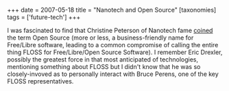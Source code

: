 +++
date = 2007-05-18
title = "Nanotech and Open Source"
[taxonomies]
tags = ['future-tech']
+++

I was fascinated to find that Christine Peterson of Nanotech fame
[coined] the term Open Source (more or less, a business-friendly name
for Free/Libre software, leading to a common compromise of calling the
entire thing FLOSS for Free/Libre/Open Source Software). I remember Eric
Drexler, possibly the greatest force in that most anticipated of
technologies, mentioning something about FLOSS but I didn't know that
he was so closely-invoved as to personally interact with Bruce Perens,
one of the key FLOSS representatives.

  [coined]: http://www.foresight.org/about/Peterson.html
